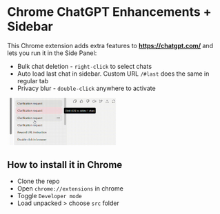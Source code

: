 # Chrome ChatGPT Enhancements + Sidebar

This Chrome extension adds extra features to **https://chatgpt.com/** and lets you run it in the Side Panel:

- Bulk chat deletion - `right-click` to select chats  
- Auto load last chat in sidebar. Custom URL `/#last` does the same in regular tab  
- Privacy blur - `double-click` anywhere to activate  

<img src="https://github.com/dpikalov/chatgpt-in-popup-chrome/blob/main/artworks/recording.gif?raw=true" width="50%">

## How to install it in Chrome
- Clone the repo
- Open ```chrome://extensions``` in chrome
- Toggle ```Developer mode```
- Load unpacked > choose ```src``` folder
  



